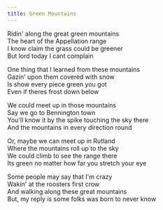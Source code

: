 ```yaml
---
title: Green Mountains
---
```


Ridin' along the great green mountains  
The heart of the Appellation range  
I know claim the grass could be greener  
But lord today I cant complain  

One thing that I learned from these mountains  
Gazin' upon them covered with snow  
Is show every piece green you got  
Even if theres frost down below  

We could meet up in those mountains  
Say we go to Bennington town  
You'll know it by the spike touching the sky there  
And the mountains in every direction round  

Or, maybe we can meet up in Rutland  
Where the mountains roll up to the sky  
We could climb to see the range there  
Its green no matter how far you stretch your eye  

Some people may say that I'm crazy  
Wakin' at the roosters first crow  
And walking along these great mountains  
But, my reply is some folks was born to never know  

